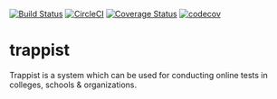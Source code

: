 [![Build Status](https://travis-ci.org/Promact/trappist.svg?branch=development)](https://travis-ci.org/Promact/trappist)
[![CircleCI](https://circleci.com/gh/Promact/trappist/tree/development.svg?style=svg)](https://circleci.com/gh/Promact/trappist/tree/development)
[![Coverage Status](https://coveralls.io/repos/github/Promact/trappist/badge.svg?branch=development)](https://coveralls.io/github/Promact/trappist?branch=development)
[![codecov](https://codecov.io/gh/asif-khan17/trappist/branch/Unit-Testing-Client-Side/graph/badge.svg)](https://codecov.io/gh/asif-khan17/trappist)

# trappist
Trappist is a system which can be used for conducting online tests in colleges, schools &amp; organizations.